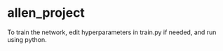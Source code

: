 # allen_project
To train the network, edit hyperparameters in train.py if needed, and run using python. 
